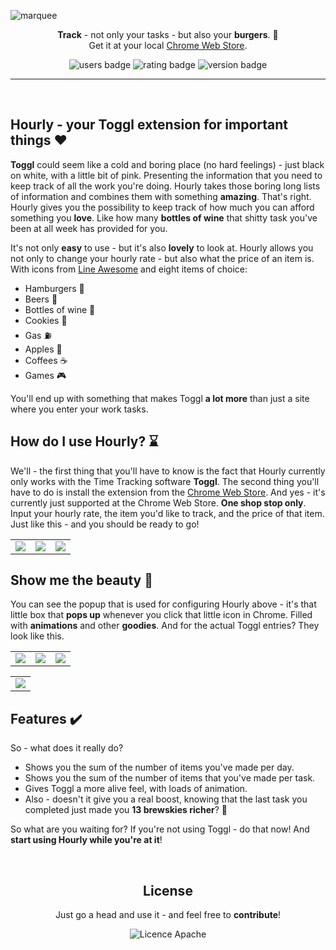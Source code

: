 ![marquee](https://user-images.githubusercontent.com/14088342/145066340-c1f5ff26-3a9d-483c-a333-143d9c620650.png)

<p align="center">
  <p align="center">
		<strong>Track</strong> - not only your tasks - but also your <strong>burgers</strong>. 🍔</br>
		Get it at your local <a href="https://chrome.google.com/webstore/detail/hourly/beakjccmjlmlnflidghcnkklaiaockdg">Chrome Web Store</a>.
	</p>
  <p align="center">
    <img alt='users badge' src='https://img.shields.io/chrome-web-store/users/beakjccmjlmlnflidghcnkklaiaockdg?color=FFD3B4&style=flat-square' />
    <img alt='rating badge' src='https://img.shields.io/chrome-web-store/stars/beakjccmjlmlnflidghcnkklaiaockdg?color=D5ECC2&style=flat-square' />
    <img alt='version badge' src='https://img.shields.io/badge/version-1.0.4-blue.svg?color=98DDCA&style=flat-square' />
  </p>
</div>

<hr><br>

## Hourly - your Toggl extension for important things ❤️

**Toggl** could seem like a cold and boring place (no hard feelings) - just black on white, with a little bit of pink. Presenting the information that you need to keep track of all the work you're doing. Hourly takes those boring long lists of information and combines them with something <strong>amazing</strong>. That's right. Hourly gives you the possibility to keep track of how much you can afford something you <strong>love</strong>. Like how many <strong>bottles of wine</strong> that shitty task you've been at all week has provided for you.

It's not only <strong>easy</strong> to use - but it's also <strong>lovely</strong> to look at. Hourly allows you not only to change your hourly rate - but also what the price of an item is. With icons from [Line Awesome](https://icons8.com/line-awesome) and eight items of choice:

- Hamburgers 🍔
- Beers 🍻
- Bottles of wine 🍷
- Cookies 🍪
- Gas ⛽
- Apples 🍎
- Coffees ☕
- Games 🎮

You'll end up with something that makes Toggl **a lot more** than just a site where you enter your work tasks.

## How do I use Hourly? ⌛

We'll - the first thing that you'll have to know is the fact that Hourly currently only works with the Time Tracking software **Toggl**. The second thing you'll have to do is install the extension from the [Chrome Web Store](https://chrome.google.com/webstore/detail/hourly/beakjccmjlmlnflidghcnkklaiaockdg). And yes - it's currently just supported at the Chrome Web Store. **One shop stop only**. Input your hourly rate, the item you'd like to track, and the price of that item. Just like this - and you should be ready to go!

<table width="100%">
  <tr>
    <td><img src="https://user-images.githubusercontent.com/14088342/145096637-a066ca6a-2917-4ab9-b81a-06d32c3c3e75.png"></td>
    <td><img src="https://user-images.githubusercontent.com/14088342/145096686-5a25a491-0717-4274-b045-777008ed6a25.png"></td>
    <td><img src="https://user-images.githubusercontent.com/14088342/145096721-e53cb663-0054-4171-bbb0-a62c752e0ad0.png"></td>
  </tr>
 </table>

## Show me the beauty 💅

You can see the popup that is used for configuring Hourly above - it's that little box that **pops up** whenever you click that little icon in Chrome. Filled with **animations** and other **goodies**. And for the actual Toggl entries? They look like this.

<table>
  <tr>
    <td><img src="https://user-images.githubusercontent.com/14088342/145066525-1e70d240-abe7-4918-9641-33778c0e0c66.png"></td>
    <td><img src="https://user-images.githubusercontent.com/14088342/145066423-5c3ae7e6-e9a2-4ad9-8d17-d093039f5354.png"></td>
    <td><img src="https://user-images.githubusercontent.com/14088342/145066407-6a399eab-8c8d-4c8b-b505-4d1ebc28fbda.png"></td>
  </tr>
</table>
<table width="100%">
  <tr>
    <td><img src="https://user-images.githubusercontent.com/14088342/145097410-4c821d24-4083-48dc-9b69-a769c5fa84bb.png"></td>
  </tr>
</table>

## Features ✔️

So - what does it really do?

- Shows you the sum of the number of items you've made per day.
- Shows you the sum of the number of items that you've made per task.
- Gives Toggl a more alive feel, with loads of animation.
- Also - doesn't it give you a real boost, knowing that the last task you completed just made you **13 brewskies richer**? 🍻

So what are you waiting for? If you're not using Toggl - do that now! And **start using Hourly while you're at it**!

<br>

 <div align="center">
	<h2>License</h2>
	<p>Just go a head and use it - and feel free to <strong>contribute</strong>!</p>
  <img alt='Licence Apache' src='https://img.shields.io/github/license/ntwigs/hourly?style=flat-square' />
</div>
